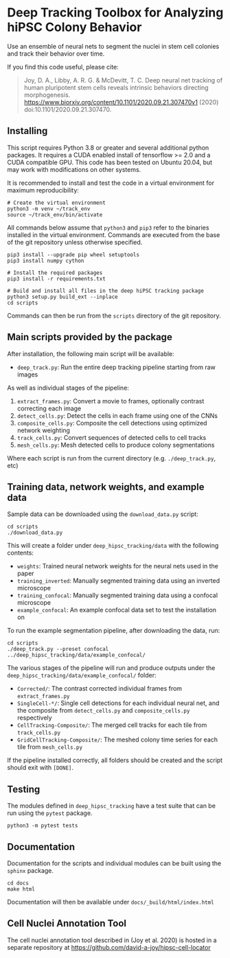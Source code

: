 # Deep Tracking Toolbox for Analyzing hiPSC Colony Behavior

Use an ensemble of neural nets to segment the nuclei in stem cell colonies and
track their behavior over time.

If you find this code useful, please cite:

> Joy, D. A., Libby, A. R. G. & McDevitt, T. C. Deep neural net tracking of
> human pluripotent stem cells reveals intrinsic behaviors directing morphogenesis.
> https://www.biorxiv.org/content/10.1101/2020.09.21.307470v1 (2020) doi:10.1101/2020.09.21.307470.

## Installing

This script requires Python 3.8 or greater and several additional python packages.
It requires a CUDA enabled install of tensorflow >= 2.0 and a CUDA compatible GPU.
This code has been tested on Ubuntu 20.04, but may work with modifications on
other systems.

It is recommended to install and test the code in a virtual environment for
maximum reproducibility:

```{bash}
# Create the virtual environment
python3 -m venv ~/track_env
source ~/track_env/bin/activate
```

All commands below assume that `python3` and `pip3` refer to the binaries installed in
the virtual environment. Commands are executed from the base of the git repository
unless otherwise specified.

```{bash}
pip3 install --upgrade pip wheel setuptools
pip3 install numpy cython

# Install the required packages
pip3 install -r requirements.txt

# Build and install all files in the deep hiPSC tracking package
python3 setup.py build_ext --inplace
cd scripts
```

Commands can then be run from the ``scripts`` directory of the git repository.

## Main scripts provided by the package

After installation, the following main script will be available:

* `deep_track.py`: Run the entire deep tracking pipeline starting from raw images

As well as individual stages of the pipeline:

1. `extract_frames.py`: Convert a movie to frames, optionally contrast correcting each image
2. `detect_cells.py`: Detect the cells in each frame using one of the CNNs
3. `composite_cells.py`: Composite the cell detections using optimized network weighting
4. `track_cells.py`: Convert sequences of detected cells to cell tracks
5. `mesh_cells.py`: Mesh detected cells to produce colony segmentations

Where each script is run from the current directory (e.g. `./deep_track.py`, etc)

## Training data, network weights, and example data

Sample data can be downloaded using the `download_data.py` script:

```{bash}
cd scripts
./download_data.py
```

This will create a folder under `deep_hipsc_tracking/data` with the following contents:

* `weights`: Trained neural network weights for the neural nets used in the paper
* `training_inverted`: Manually segmented training data using an inverted microscope
* `training_confocal`: Manually segmented training data using a confocal microscope
* `example_confocal`: An example confocal data set to test the installation on

To run the example segmentation pipeline, after downloading the data, run:

```{bash}
cd scripts
./deep_track.py --preset confocal ../deep_hipsc_tracking/data/example_confocal/
```

The various stages of the pipeline will run and produce outputs under
the `deep_hipsc_tracking/data/example_confocal/` folder:

* `Corrected/`: The contrast corrected individual frames from `extract_frames.py`
* `SingleCell-*/`: Single cell detections for each individual neural net, and the composite from `detect_cells.py` and `composite_cells.py` respectively
* `CellTracking-Composite/`: The merged cell tracks for each tile from `track_cells.py`
* `GridCellTracking-Composite/`: The meshed colony time series for each tile from `mesh_cells.py`

If the pipeline installed correctly, all folders should be created and the script should exit with `[DONE]`.

## Testing

The modules defined in `deep_hipsc_tracking` have a test suite that can be run
using the `pytest` package.

```{bash}
python3 -m pytest tests
```

## Documentation

Documentation for the scripts and individual modules can be built using the
`sphinx` package.

```{bash}
cd docs
make html
```

Documentation will then be available under `docs/_build/html/index.html`

## Cell Nuclei Annotation Tool

The cell nuclei annotation tool described in (Joy et al. 2020) is hosted in a
separate repository at https://github.com/david-a-joy/hipsc-cell-locator
